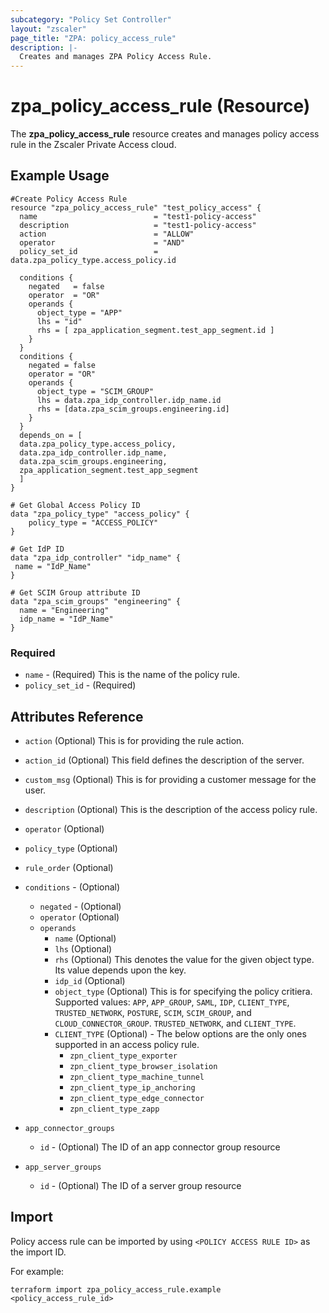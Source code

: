 ```yaml
---
subcategory: "Policy Set Controller"
layout: "zscaler"
page_title: "ZPA: policy_access_rule"
description: |-
  Creates and manages ZPA Policy Access Rule.
---
```


# zpa_policy_access_rule (Resource)

The **zpa_policy_access_rule** resource creates and manages policy access rule in the Zscaler Private Access cloud.

## Example Usage

```hcl
#Create Policy Access Rule
resource "zpa_policy_access_rule" "test_policy_access" {
  name                          = "test1-policy-access"
  description                   = "test1-policy-access"
  action                        = "ALLOW"
  operator                      = "AND"
  policy_set_id                 = data.zpa_policy_type.access_policy.id

  conditions {
    negated   = false
    operator  = "OR"
    operands {
      object_type = "APP"
      lhs = "id"
      rhs = [ zpa_application_segment.test_app_segment.id ]
    }
  }
  conditions {
    negated = false
    operator = "OR"
    operands {
      object_type = "SCIM_GROUP"
      lhs = data.zpa_idp_controller.idp_name.id
      rhs = [data.zpa_scim_groups.engineering.id]
    }
  }
  depends_on = [
  data.zpa_policy_type.access_policy,
  data.zpa_idp_controller.idp_name,
  data.zpa_scim_groups.engineering,
  zpa_application_segment.test_app_segment
  ]
}

# Get Global Access Policy ID
data "zpa_policy_type" "access_policy" {
    policy_type = "ACCESS_POLICY"
}

# Get IdP ID
data "zpa_idp_controller" "idp_name" {
 name = "IdP_Name"
}

# Get SCIM Group attribute ID
data "zpa_scim_groups" "engineering" {
  name = "Engineering"
  idp_name = "IdP_Name"
}
```

### Required

* `name` - (Required) This is the name of the policy rule.
* `policy_set_id` - (Required)

## Attributes Reference

* `action` (Optional) This is for providing the rule action.
* `action_id` (Optional) This field defines the description of the server.
* `custom_msg` (Optional) This is for providing a customer message for the user.
* `description` (Optional) This is the description of the access policy rule.
* `operator` (Optional)
* `policy_type` (Optional)
* `rule_order` (Optional)

* `conditions` - (Optional)
  * `negated` - (Optional)
  * `operator` (Optional)
  * `operands`
    * `name` (Optional)
    * `lhs` (Optional)
    * `rhs` (Optional) This denotes the value for the given object type. Its value depends upon the key.
    * `idp_id` (Optional)
    * `object_type` (Optional) This is for specifying the policy critiera. Supported values: `APP`, `APP_GROUP`, `SAML`, `IDP`, `CLIENT_TYPE`, `TRUSTED_NETWORK`, `POSTURE`, `SCIM`, `SCIM_GROUP`, and `CLOUD_CONNECTOR_GROUP`. `TRUSTED_NETWORK`, and `CLIENT_TYPE`.
    * `CLIENT_TYPE` (Optional) - The below options are the only ones supported in an access policy rule.
      * `zpn_client_type_exporter`
      * `zpn_client_type_browser_isolation`
      * `zpn_client_type_machine_tunnel`
      * `zpn_client_type_ip_anchoring`
      * `zpn_client_type_edge_connector`
      * `zpn_client_type_zapp`

* `app_connector_groups`
  * `id` - (Optional) The ID of an app connector group resource

* `app_server_groups`
  * `id` - (Optional) The ID of a server group resource

## Import

Policy access rule can be imported by using `<POLICY ACCESS RULE ID>` as the import ID.

For example:

```shell
terraform import zpa_policy_access_rule.example <policy_access_rule_id>
```
